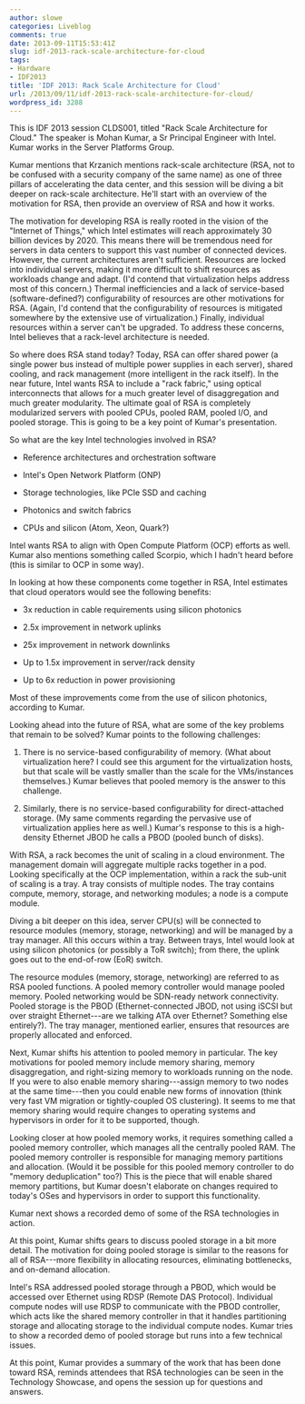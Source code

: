 ```yaml
---
author: slowe
categories: Liveblog
comments: true
date: 2013-09-11T15:53:41Z
slug: idf-2013-rack-scale-architecture-for-cloud
tags:
- Hardware
- IDF2013
title: 'IDF 2013: Rack Scale Architecture for Cloud'
url: /2013/09/11/idf-2013-rack-scale-architecture-for-cloud/
wordpress_id: 3288
---
```


This is IDF 2013 session CLDS001, titled "Rack Scale Architecture for Cloud." The speaker is Mohan Kumar, a Sr Principal Engineer with Intel. Kumar works in the Server Platforms Group.

Kumar mentions that Krzanich mentions rack-scale architecture (RSA, not to be confused with a security company of the same name) as one of three pillars of accelerating the data center, and this session will be diving a bit deeper on rack-scale architecture. He'll start with an overview of the motivation for RSA, then provide an overview of RSA and how it works.

The motivation for developing RSA is really rooted in the vision of the "Internet of Things," which Intel estimates will reach approximately 30 billion devices by 2020. This means there will be tremendous need for servers in data centers to support this vast number of connected devices. However, the current architectures aren't sufficient. Resources are locked into individual servers, making it more difficult to shift resources as workloads change and adapt. (I'd contend that virtualization helps address most of this concern.) Thermal inefficiencies and a lack of service-based (software-defined?) configurability of resources are other motivations for RSA. (Again, I'd contend that the configurability of resources is mitigated somewhere by the extensive use of virtualization.) Finally, individual resources within a server can't be upgraded. To address these concerns, Intel believes that a rack-level architecture is needed.

So where does RSA stand today? Today, RSA can offer shared power (a single power bus instead of multiple power supplies in each server), shared cooling, and rack management (more intelligent in the rack itself). In the near future, Intel wants RSA to include a "rack fabric," using optical interconnects that allows for a much greater level of disaggregation and much greater modularity. The ultimate goal of RSA is completely modularized servers with pooled CPUs, pooled RAM, pooled I/O, and pooled storage. This is going to be a key point of Kumar's presentation.

So what are the key Intel technologies involved in RSA?

* Reference architectures and orchestration software

* Intel's Open Network Platform (ONP)

* Storage technologies, like PCIe SSD and caching

* Photonics and switch fabrics

* CPUs and silicon (Atom, Xeon, Quark?)

Intel wants RSA to align with Open Compute Platform (OCP) efforts as well. Kumar also mentions something called Scorpio, which I hadn't heard before (this is similar to OCP in some way).

In looking at how these components come together in RSA, Intel estimates that cloud operators would see the following benefits:

* 3x reduction in cable requirements using silicon photonics

* 2.5x improvement in network uplinks

* 25x improvement in network downlinks

* Up to 1.5x improvement in server/rack density

* Up to 6x reduction in power provisioning

Most of these improvements come from the use of silicon photonics, according to Kumar.

Looking ahead into the future of RSA, what are some of the key problems that remain to be solved? Kumar points to the following challenges:

1. There is no service-based configurability of memory. (What about virtualization here? I could see this argument for the virtualization hosts, but that scale will be vastly smaller than the scale for the VMs/instances themselves.) Kumar believes that pooled memory is the answer to this challenge.

2. Similarly, there is no service-based configurability for direct-attached storage. (My same comments regarding the pervasive use of virtualization applies here as well.) Kumar's response to this is a high-density Ethernet JBOD he calls a PBOD (pooled bunch of disks).

With RSA, a rack becomes the unit of scaling in a cloud environment. The management domain will aggregate multiple racks together in a pod. Looking specifically at the OCP implementation, within a rack the sub-unit of scaling is a tray. A tray consists of multiple nodes. The tray contains compute, memory, storage, and networking modules; a node is a compute module.

Diving a bit deeper on this idea, server CPU(s) will be connected to resource modules (memory, storage, networking) and will be managed by a tray manager. All this occurs within a tray. Between trays, Intel would look at using silicon photonics (or possibly a ToR switch); from there, the uplink goes out to the end-of-row (EoR) switch.

The resource modules (memory, storage, networking) are referred to as RSA pooled functions. A pooled memory controller would manage pooled memory. Pooled networking would be SDN-ready network connectivity. Pooled storage is the PBOD (Ethernet-connected JBOD, not using iSCSI but over straight Ethernet---are we talking ATA over Ethernet? Something else entirely?). The tray manager, mentioned earlier, ensures that resources are properly allocated and enforced.

Next, Kumar shifts his attention to pooled memory in particular. The key motivations for pooled memory include memory sharing, memory disaggregation, and right-sizing memory to workloads running on the node. If you were to also enable memory sharing---assign memory to two nodes at the same time---then you could enable new forms of innovation (think very fast VM migration or tightly-coupled OS clustering). It seems to me that memory sharing would require changes to operating systems and hypervisors in order for it to be supported, though.

Looking closer at how pooled memory works, it requires something called a pooled memory controller, which manages all the centrally pooled RAM. The pooled memory controller is responsible for managing memory partitions and allocation. (Would it be possible for this pooled memory controller to do "memory deduplication" too?) This is the piece that will enable shared memory partitions, but Kumar doesn't elaborate on changes required to today's OSes and hypervisors in order to support this functionality.

Kumar next shows a recorded demo of some of the RSA technologies in action.

At this point, Kumar shifts gears to discuss pooled storage in a bit more detail. The motivation for doing pooled storage is similar to the reasons for all of RSA---more flexibility in allocating resources, eliminating bottlenecks, and on-demand allocation.

Intel's RSA addressed pooled storage through a PBOD, which would be accessed over Ethernet using RDSP (Remote DAS Protocol). Individual compute nodes will use RDSP to communicate with the PBOD controller, which acts like the shared memory controller in that it handles partitioning storage and allocating storage to the individual compute nodes. Kumar tries to show a recorded demo of pooled storage but runs into a few technical issues.

At this point, Kumar provides a summary of the work that has been done toward RSA, reminds attendees that RSA technologies can be seen in the Technology Showcase, and opens the session up for questions and answers.
